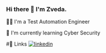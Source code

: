 ### Hi there 👋 I'm Zveda.

👩‍💻 I'm a Test Automation Engineer

🧠 I'm currently learning Cyber Security 

#🔗 Links
[![linkedin](https://img.shields.io/badge/linkedin-0A66C2?style=for-the-badge&logo=linkedin&logoColor=white)](https://www.linkedin.com/in/zveda-hayrapetyan-r131121/)

